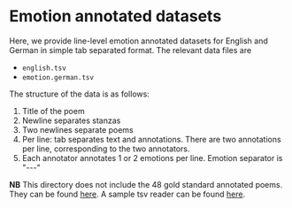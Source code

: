# Emotion annotated datasets 

Here, we provide line-level emotion annotated datasets for English and German in simple tab separated format. The relevant data files are
- `english.tsv`
- `emotion.german.tsv`

The structure of the data is as follows:

1. Title of the poem
2. Newline separates stanzas
3. Two newlines separate poems
4. Per line: tab separates text and annotations. There are two annotations per line, corresponding to the two annotators.
5. Each annotator annotates 1 or 2 emotions per line. Emotion separator is "---"

**NB** This directory does not include the 48 gold standard annotated poems. They can be found [here](https://github.com/tnhaider/poetry-emotion/tree/master/XMLGold). A sample tsv reader can be found [here](https://github.com/tnhaider/poetry-emotion/tree/master/code).

